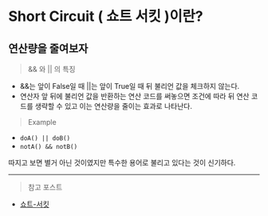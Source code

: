 # Short Circuit ( 쇼트 서킷 )이란?
## 연산량을 줄여보자
> && 와 || 의 특징
- &&는 앞이 False일 때 ||는 앞이 True일 때 뒤 불리언 값을 체크하지 않는다.
- 연산자 앞 뒤에 불리언 값을 반환하는 연산 코드를 써놓으면 조건에 따라 뒤 연산 코드를 생략할 수 있고 이는 연산량을 줄이는 효과로 나타난다.

> Example
- ``` doA() || doB() ```
- ``` notA() && notB() ```

따지고 보면 별거 아닌 것이였지만 특수한 용어로 불리고 있다는 것이 신기하다.

---
> 참고 포스트
- [쇼트-서킷](https://m.blog.naver.com/PostView.nhn?blogId=lastingchild&logNo=140188063380&proxyReferer=https%3A%2F%2Fwww.google.com%2F)